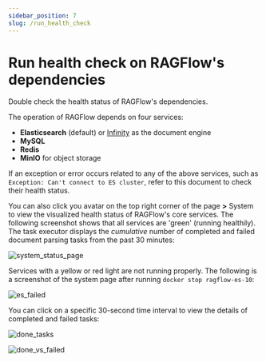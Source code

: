 ```yaml
---
sidebar_position: 7
slug: /run_health_check
---
```


# Run health check on RAGFlow's dependencies

Double check the health status of RAGFlow's dependencies.

The operation of RAGFlow depends on four services:

- **Elasticsearch** (default) or [Infinity](https://github.com/infiniflow/infinity) as the document engine
- **MySQL**
- **Redis**
- **MinIO** for object storage

If an exception or error occurs related to any of the above services, such as `Exception: Can't connect to ES cluster`, refer to this document to check their health status.

You can also click you avatar on the top right corner of the page **>** System to view the visualized health status of RAGFlow's core services. The following screenshot shows that all services are 'green' (running healthily). The task executor displays the *cumulative* number of completed and failed document parsing tasks from the past 30 minutes:

![system_status_page](https://github.com/user-attachments/assets/b0c1a11e-93e3-4947-b17a-1bfb4cdab6e4)

Services with a yellow or red light are not running properly. The following is a screenshot of the system page after running `docker stop ragflow-es-10`:

![es_failed](https://github.com/user-attachments/assets/06056540-49f5-48bf-9cc9-a7086bc75790)

You can click on a specific 30-second time interval to view the details of completed and failed tasks:

![done_tasks](https://github.com/user-attachments/assets/49b25ec4-03af-48cf-b2e5-c892f6eaa261)

![done_vs_failed](https://github.com/user-attachments/assets/eaa928d0-a31c-4072-adea-046091e04599)

